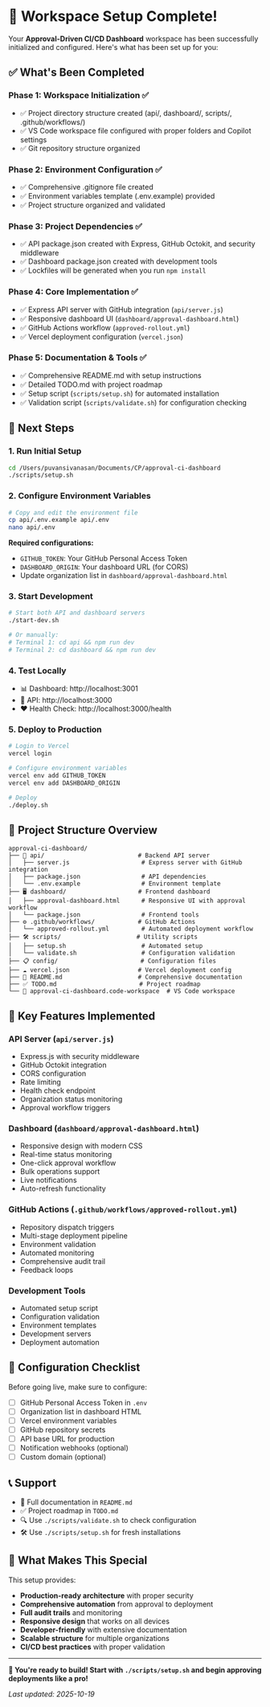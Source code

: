 # 🎉 Workspace Setup Complete!

Your **Approval-Driven CI/CD Dashboard** workspace has been successfully initialized and configured. Here's what has been set up for you:

## ✅ What's Been Completed

### Phase 1: Workspace Initialization ✅
- ✅ Project directory structure created (api/, dashboard/, scripts/, .github/workflows/)
- ✅ VS Code workspace file configured with proper folders and Copilot settings
- ✅ Git repository structure organized

### Phase 2: Environment Configuration ✅
- ✅ Comprehensive .gitignore file created
- ✅ Environment variables template (.env.example) provided
- ✅ Project structure organized and validated

### Phase 3: Project Dependencies ✅
- ✅ API package.json created with Express, GitHub Octokit, and security middleware
- ✅ Dashboard package.json created with development tools
- ✅ Lockfiles will be generated when you run `npm install`

### Phase 4: Core Implementation ✅
- ✅ Express API server with GitHub integration (`api/server.js`)
- ✅ Responsive dashboard UI (`dashboard/approval-dashboard.html`)
- ✅ GitHub Actions workflow (`approved-rollout.yml`)
- ✅ Vercel deployment configuration (`vercel.json`)

### Phase 5: Documentation & Tools ✅
- ✅ Comprehensive README.md with setup instructions
- ✅ Detailed TODO.md with project roadmap
- ✅ Setup script (`scripts/setup.sh`) for automated installation
- ✅ Validation script (`scripts/validate.sh`) for configuration checking

## 🚀 Next Steps

### 1. Run Initial Setup
```bash
cd /Users/puvansivanasan/Documents/CP/approval-ci-dashboard
./scripts/setup.sh
```

### 2. Configure Environment Variables
```bash
# Copy and edit the environment file
cp api/.env.example api/.env
nano api/.env
```

**Required configurations:**
- `GITHUB_TOKEN`: Your GitHub Personal Access Token
- `DASHBOARD_ORIGIN`: Your dashboard URL (for CORS)
- Update organization list in `dashboard/approval-dashboard.html`

### 3. Start Development
```bash
# Start both API and dashboard servers
./start-dev.sh

# Or manually:
# Terminal 1: cd api && npm run dev
# Terminal 2: cd dashboard && npm run dev
```

### 4. Test Locally
- 📊 Dashboard: http://localhost:3001
- 🔧 API: http://localhost:3000
- ❤️ Health Check: http://localhost:3000/health

### 5. Deploy to Production
```bash
# Login to Vercel
vercel login

# Configure environment variables
vercel env add GITHUB_TOKEN
vercel env add DASHBOARD_ORIGIN

# Deploy
./deploy.sh
```

## 📁 Project Structure Overview

```
approval-ci-dashboard/
├── 📱 api/                          # Backend API server
│   ├── server.js                    # Express server with GitHub integration
│   ├── package.json                 # API dependencies
│   └── .env.example                 # Environment template
├── 🖥️ dashboard/                    # Frontend dashboard
│   ├── approval-dashboard.html      # Responsive UI with approval workflow
│   └── package.json                 # Frontend tools
├── ⚙️ .github/workflows/            # GitHub Actions
│   └── approved-rollout.yml         # Automated deployment workflow
├── 🛠️ scripts/                     # Utility scripts
│   ├── setup.sh                     # Automated setup
│   └── validate.sh                  # Configuration validation
├── 📋 config/                       # Configuration files
├── ☁️ vercel.json                   # Vercel deployment config
├── 📖 README.md                     # Comprehensive documentation
├── ✅ TODO.md                       # Project roadmap
└── 🎯 approval-ci-dashboard.code-workspace  # VS Code workspace
```

## 🔧 Key Features Implemented

### API Server (`api/server.js`)
- Express.js with security middleware
- GitHub Octokit integration
- CORS configuration
- Rate limiting
- Health check endpoint
- Organization status monitoring
- Approval workflow triggers

### Dashboard (`dashboard/approval-dashboard.html`)
- Responsive design with modern CSS
- Real-time status monitoring
- One-click approval workflow
- Bulk operations support
- Live notifications
- Auto-refresh functionality

### GitHub Actions (`.github/workflows/approved-rollout.yml`)
- Repository dispatch triggers
- Multi-stage deployment pipeline
- Environment validation
- Automated monitoring
- Comprehensive audit trail
- Feedback loops

### Development Tools
- Automated setup script
- Configuration validation
- Environment templates
- Development servers
- Deployment automation

## 🎯 Configuration Checklist

Before going live, make sure to configure:

- [ ] GitHub Personal Access Token in `.env`
- [ ] Organization list in dashboard HTML
- [ ] Vercel environment variables
- [ ] GitHub repository secrets
- [ ] API base URL for production
- [ ] Notification webhooks (optional)
- [ ] Custom domain (optional)

## 📞 Support

- 📖 Full documentation in `README.md`
- ✅ Project roadmap in `TODO.md`
- 🔍 Use `./scripts/validate.sh` to check configuration
- 🛠️ Use `./scripts/setup.sh` for fresh installations

## 🌟 What Makes This Special

This setup provides:
- **Production-ready architecture** with proper security
- **Comprehensive automation** from approval to deployment
- **Full audit trails** and monitoring
- **Responsive design** that works on all devices
- **Developer-friendly** with extensive documentation
- **Scalable structure** for multiple organizations
- **CI/CD best practices** with proper validation

---

**🎯 You're ready to build! Start with `./scripts/setup.sh` and begin approving deployments like a pro!**

*Last updated: 2025-10-19*
